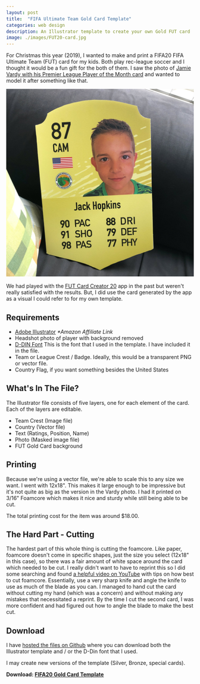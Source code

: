 ```yaml
---
layout: post
title:  "FIFA Ultimate Team Gold Card Template"
categories: web design
description: An Illustrator template to create your own Gold FUT card
image: ./images/FUT20-card.jpg
---
```


For Christmas this year (2019), I wanted to make and print a FIFA20 FIFA Ultimate Team (FUT) card for my kids. Both play rec-league soccer and I thought it would be a fun gift for the both of them. I saw the photo of [Jamie Vardy with his Premier League Player of the Month card](https://www.reddit.com/r/FantasyPL/comments/dtexf9/vardy_is_premiere_league_player_of_the_month_will/) and wanted to model it after something like that. 

![Custom Gold FUT Card Image](/images/FUT20-card.jpg)

We had played with the [FUT Card Creator 20](https://apps.apple.com/us/app/fut-card-creator-20/id1041803369) app in the past but weren't really satisfied with the results. But, I did use the card generated by the app as a visual I could refer to for my own template.

## Requirements

- [Adobe Illustrator](https://amzn.to/39Kbjou) _*Amazon Affiliate Link_
- Headshot photo of player with background removed
- [D-DIN Font](https://www.fontsquirrel.com/fonts/d-din) This is the font that I used in the template. I have included it in the file.
- Team or League Crest / Badge. Ideally, this would be a transparent PNG or vector file.
- Country Flag, if you want something besides the United States

## What's In The File?

The Illustrator file consists of five layers, one for each element of the card. Each of the layers are editable.

- Team Crest (Image file)
- Country (Vector file)
- Text (Ratings, Position, Name)
- Photo (Masked image file)
- FUT Gold Card background

## Printing

Because we're using a vector file, we're able to scale this to any size we want. I went with 12x18". This makes it large enough to be impressive but it's not quite as big as the version in the Vardy photo. I had it printed on 3/16" Foamcore which makes it nice and sturdy while still being able to be cut.

The total printing cost for the item was around $18.00. 

## The Hard Part - Cutting

The hardest part of this whole thing is cutting the foamcore. Like paper, foamcore doesn't come in specific shapes, just the size you select (12x18" in this case), so there was a fair amount of white space around the card which needed to be cut. I really didn't want to have to reprint this so I did some searching and found [a helpful video on YouTube](https://www.youtube.com/watch?v=Kh-VzEX1pis) with tips on how best to cut foamcore. Essentially, use a very sharp knife and angle the knife to use as much of the blade as you can. I managed to hand cut the card without cutting my hand (which was a concern) and without making any mistakes that necessitated a reprint. By the time I cut the second card, I was more confident and had figured out how to angle the blade to make the best cut.

## Download

I have [hosted the files on Github](https://github.com/firebrandmedia/FUT20-Gold-Card) where you can download both the Illustrator template and / or the D-Din font that I used.

I may create new versions of the template (Silver, Bronze, special cards).

<i class="fal fa-cloud-download"></i> **Download: [FIFA20 Gold Card Template](https://github.com/firebrandmedia/FUT20-Gold-Card)**